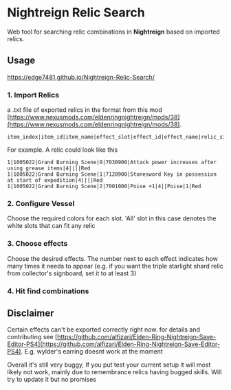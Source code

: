 # Nightreign Relic Search

Web tool for searching relic combinations in **Nightreign** based on imported relics.

## Usage

https://edge7481.github.io/Nightreign-Relic-Search/

### 1. Import Relics
a .txt file of exported relics in the format from this mod [https://www.nexusmods.com/eldenringnightreign/mods/38](https://www.nexusmods.com/eldenringnightreign/mods/38). 
```
item_index|item_id|item_name|effect_slot|effect_id|effect_name|relic_size|character_specific|attribute|attribute_adder|color
```

For example. A relic could look like this
```
1|1005022|Grand Burning Scene|0|7030900|Attack power increases after using grease items|4||||Red
1|1005022|Grand Burning Scene|1|7120900|Stonesword Key in possession at start of expedition|4||||Red
1|1005022|Grand Burning Scene|2|7001000|Poise +1|4||Poise|1|Red
```

### 2. Configure Vessel
Choose the required colors for each slot. 'All' slot in this case denotes the white slots that can fit any relic

### 3. Choose effects
Choose the desired effects. The number next to each effect indicates how many times it needs to appear (e.g. if you want the triple starlight shard relic from collector's signboard, set it to at least 3)

### 4. Hit find combinations

## Disclaimer

Certain effects can't be exported correctly right now. for details and contributing see [https://github.com/alfizari/Elden-Ring-Nightreign-Save-Editor-PS4](https://github.com/alfizari/Elden-Ring-Nightreign-Save-Editor-PS4). E.g. wylder's earring doesnt work at the moment

Overall it's still very buggy, If you put test your current setup it will most likely not work, mainly due to remembrance relics having bugged skills. Will try to update it but no promises
